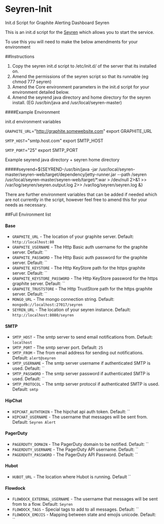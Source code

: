 Seyren-Init
===========

Init.d Script for Graphite Alerting Dashboard Seyren

This is an init.d script for the [Seyren](https://github.com/scobal/seyren#Key) which allows you to start the service.

To use this you will need to make the below amendments for your environment

##Instructions

1. Copy the seyren init.d script to /etc/init.d/ of the server that its installed on.
2. Amend the permissions of the seyren script so that its runnable (eg chmod 777 seyren)
3. Amend the Core environment parameters in the init.d script for your environment detailed below.
4. Amend the seyrend java directory and home directory for the seyren install. (EG /usr/bin/java and /usr/local/seyren-master)

####Example Environment

init.d environment variables

`GRAPHITE_URL`="http://graphite.somewebsite.com"
export GRAPHITE_URL

`SMTP_HOST`="smtp.host.com"
export SMTP_HOST

`SMTP_PORT`="25"
export SMTP_PORT

Example seyrend java directory + seyren home directory

#####seyrend=${SEYREND-/usr/bin/java -jar /usr/local/seyren-master/seyren-web/target/dependency/jetty-runner.jar --path /seyren /usr/local/seyren-master/seyren-web/target/*.war > /dev/null 2>&1 >> /var/log/seyren/seyren.output.log 2>> /var/log/seyren/seyren.log  &}

There are further environment variables that can be added if needed which are not currently in the script, 
however feel free to amend this for your needs as necessary.

##Full Environment list

#### Base
* `GRAPHITE_URL` - The location of your graphite server. Default: `http://localhost:80`
* `GRAPHITE_USERNAME` - The Http Basic auth username for the graphite server. Default: ``
* `GRAPHITE_PASSWORD` - The Http Basic auth password for the graphite server. Default: ``
* `GRAPHITE_KEYSTORE` - The Http KeyStore path for the https graphite server. Default: ``
* `GRAPHITE_KEYSTORE_PASSWORD` - The Http KeyStore password for the https graphite server. Default: ``
* `GRAPHITE_TRUSTSTORE` - The Http TrustStore path for the https graphite server. Default: ``
* `MONGO_URL` - The mongo connection string. Default: `mongodb://localhost:27017/seyren`
* `SEYREN_URL` - The location of your seyren instance. Default: `http://localhost:8080/seyren`

#### SMTP
* `SMTP_HOST` - The smtp server to send email notifications from. Default: `localhost`
* `SMTP_PORT` - The smtp server port. Default: `25`
* `SMTP_FROM` - The from email address for sending out notifications. Default: `alert@seyren`
* `SMTP_USERNAME` - The smtp server username if authenticated SMTP is used. Default: ``
* `SMTP_PASSWORD` - The smtp server password if authenticated SMTP is used. Default: ``
* `SMTP_PROTOCOL` - The smtp server protocol if authenticated SMTP is used. Default: `smtp`

#### HipChat
* `HIPCHAT_AUTHTOKEN` - The hipchat api auth token. Default: ``
* `HIPCHAT_USERNAME` - The username that messages will be sent from. Default: `Seyren Alert`

#### PagerDuty
* `PAGERDUTY_DOMAIN` - The PagerDuty domain to be notified. Default: ``
* `PAGERDUTY_USERNAME` - The PagerDuty API username. Default: ``
* `PAGERDUTY_PASSWORD` - The PagerDuty API Password. Default: ``

#### Hubot
* `HUBOT_URL` - The location where Hubot is running. Default ``

#### Flowdock
* `FLOWDOCK_EXTERNAL_USERNAME` - The username that messages will be sent from to a flow. Default: `Seyren`
* `FLOWDOCK_TAGS` -  Special tags to add to all messages. Default: ``
* `FLOWDOCK_EMOJIS` - Mapping between state and emojis unicode. Default: ``
